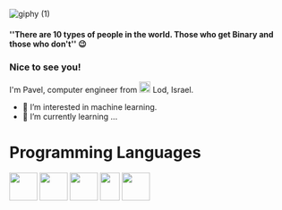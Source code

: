 ![giphy (1)](https://user-images.githubusercontent.com/67739639/159700411-88bec90f-0c36-402b-8f93-f86f227308cc.gif)

#### ''There are 10 types of people in the world. Those who get Binary and those who don't'' :wink:


### Nice to see you!
I'm Pavel, computer engineer from <img src="https://user-images.githubusercontent.com/67739639/159756927-5e9b6a5c-d496-4795-8770-8bc37d6ff8ed.png" width="20" height="20"> Lod, Israel.
- 👀 I’m interested in machine learning.
- 🌱 I’m currently learning ...

<!---
python and data engineering
Pavgro/Pavgro is a ✨ special ✨ repository because its `README.md` (this file) appears on your GitHub profile.
You can click the Preview link to take a look at your changes.
--->
# Programming Languages 

<img src="https://user-images.githubusercontent.com/67739639/159704485-9c4338d7-7af6-4df0-bd4d-60a458bcd7ff.png" width="50" height="50"> <img src="https://user-images.githubusercontent.com/67739639/159704897-a1692cec-0ec4-4cb5-8952-dc9c04b484b1.png" width="50" height="50"> <img src="https://user-images.githubusercontent.com/67739639/159704982-a1efa5af-b572-4a59-9996-8edb943c3639.png" width="50" height="50"> <img src="https://user-images.githubusercontent.com/67739639/159707412-fd26c988-6958-4c03-a5ef-36398caf5d7a.png" width="35" height="50">
<img src="https://user-images.githubusercontent.com/67739639/159707883-119fddd4-18c8-4944-aeb9-1ff5419a067f.png" width="50" height="50">



 
 

 
